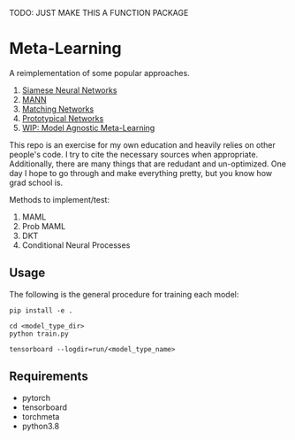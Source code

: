 TODO: JUST MAKE THIS A FUNCTION PACKAGE

# Meta-Learning

A reimplementation of some popular approaches.

1. [Siamese Neural Networks](http://www.cs.toronto.edu/~gkoch/files/msc-thesis.pdf)
2. [MANN](https://arxiv.org/pdf/1605.06065.pdf)
3. [Matching Networks](https://arxiv.org/pdf/1606.04080.pdf)
4. [Prototypical Networks](https://arxiv.org/pdf/1703.05175.pdf)
5. [WIP: Model Agnostic Meta-Learning](http://proceedings.mlr.press/v70/finn17a/finn17a.pdf)

This repo is an exercise for my own education and heavily relies on other people's code. I try to cite the necessary sources when appropriate. Additionally, there are many things that are redudant and un-optimized. One day I hope to go through and make everything pretty, but you know how grad school is.

Methods to implement/test:

1. MAML
2. Prob MAML
3. DKT
4. Conditional Neural Processes

## Usage
The following is the general procedure for training each model:

```
pip install -e .

cd <model_type_dir>
python train.py

tensorboard --logdir=run/<model_type_name>

```

## Requirements
- pytorch
- tensorboard
- torchmeta
- python3.8

